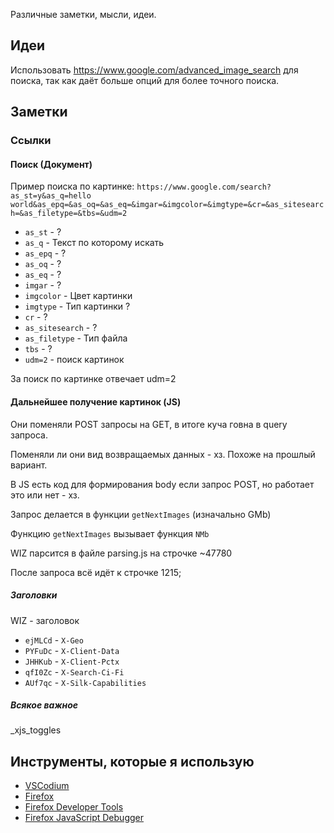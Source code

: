 Различные заметки, мысли, идеи.

## Идеи

Использовать https://www.google.com/advanced_image_search для поиска, так как даёт больше опций для более точного поиска.

## Заметки

### Ссылки

#### Поиск (Документ)

Пример поиска по картинке: `https://www.google.com/search?as_st=y&as_q=hello world&as_epq=&as_oq=&as_eq=&imgar=&imgcolor=&imgtype=&cr=&as_sitesearch=&as_filetype=&tbs=&udm=2`

- `as_st` - ?
- `as_q` - Текст по которому искать
- `as_epq` - ?
- `as_oq` - ?
- `as_eq` - ?
- `imgar` - ?
- `imgcolor` - Цвет картинки
- `imgtype` - Тип картинки ?
- `cr` - ?
- `as_sitesearch` - ?
- `as_filetype` - Тип файла
- `tbs` - ?
- `udm=2` - поиск картинок

За поиск по картинке отвечает udm=2

#### Дальнейшее получение картинок (JS)

Они поменяли POST запросы на GET, в итоге куча говна в query запроса.

Поменяли ли они вид возвращаемых данных - хз. Похоже на прошлый вариант.

В JS есть код для формирования body если запрос POST, но работает это или нет - хз.

Запрос делается в функции `getNextImages` (изначально GMb)

Функцию `getNextImages` вызывает функция `NMb`

WIZ парсится в файле parsing.js на строчке ~47780

После запроса всё идёт к строчке 1215;

##### Заголовки

WIZ - заголовок

- `ejMLCd` - `X-Geo`
- `PYFuDc` - `X-Client-Data`
- `JHHKub` - `X-Client-Pctx`
- `qfI0Zc` - `X-Search-Ci-Fi`
- `AUf7qc` - `X-Silk-Capabilities`

##### Всякое важное

\_xjs_toggles

## Инструменты, которые я использую

- [VSCodium](https://vscodium.com/)
- [Firefox](https://www.mozilla.org/ru/firefox/new/)
- [Firefox Developer Tools](https://firefox-source-docs.mozilla.org/devtools-user/)
- [Firefox JavaScript Debugger](https://firefox-source-docs.mozilla.org/devtools-user/debugger/)

